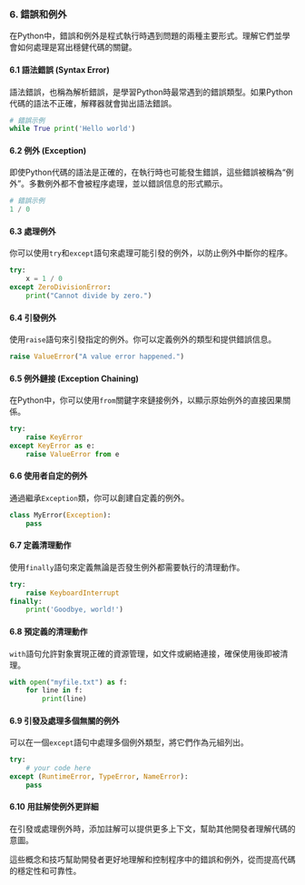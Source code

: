 ### 6. 錯誤和例外

在Python中，錯誤和例外是程式執行時遇到問題的兩種主要形式。理解它們並學會如何處理是寫出穩健代碼的關鍵。

#### 6.1 語法錯誤 (Syntax Error)

語法錯誤，也稱為解析錯誤，是學習Python時最常遇到的錯誤類型。如果Python代碼的語法不正確，解釋器就會拋出語法錯誤。

```python
# 錯誤示例
while True print('Hello world')
```

#### 6.2 例外 (Exception)

即使Python代碼的語法是正確的，在執行時也可能發生錯誤，這些錯誤被稱為“例外”。多數例外都不會被程序處理，並以錯誤信息的形式顯示。

```python
# 錯誤示例
1 / 0
```

#### 6.3 處理例外

你可以使用`try`和`except`語句來處理可能引發的例外，以防止例外中斷你的程序。

```python
try:
    x = 1 / 0
except ZeroDivisionError:
    print("Cannot divide by zero.")
```

#### 6.4 引發例外

使用`raise`語句來引發指定的例外。你可以定義例外的類型和提供錯誤信息。

```python
raise ValueError("A value error happened.")
```

#### 6.5 例外鏈接 (Exception Chaining)

在Python中，你可以使用`from`關鍵字來鏈接例外，以顯示原始例外的直接因果關係。

```python
try:
    raise KeyError
except KeyError as e:
    raise ValueError from e
```

#### 6.6 使用者自定的例外

通過繼承`Exception`類，你可以創建自定義的例外。

```python
class MyError(Exception):
    pass
```

#### 6.7 定義清理動作

使用`finally`語句來定義無論是否發生例外都需要執行的清理動作。

```python
try:
    raise KeyboardInterrupt
finally:
    print('Goodbye, world!')
```

#### 6.8 預定義的清理動作

`with`語句允許對象實現正確的資源管理，如文件或網絡連接，確保使用後即被清理。

```python
with open("myfile.txt") as f:
    for line in f:
        print(line)
```

#### 6.9 引發及處理多個無關的例外

可以在一個`except`語句中處理多個例外類型，將它們作為元組列出。

```python
try:
    # your code here
except (RuntimeError, TypeError, NameError):
    pass
```

#### 6.10 用註解使例外更詳細

在引發或處理例外時，添加註解可以提供更多上下文，幫助其他開發者理解代碼的意圖。

這些概念和技巧幫助開發者更好地理解和控制程序中的錯誤和例外，從而提高代碼的穩定性和可靠性。